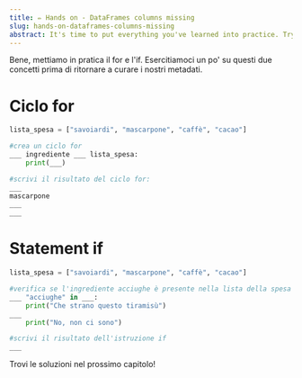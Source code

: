 ```yaml
---
title: ✏️ Hands on - DataFrames columns missing
slug: hands-on-dataframes-columns-missing
abstract: It's time to put everything you've learned into practice. Try to correctly complete this code!
---
```


Bene, mettiamo in pratica il for e l'if. Esercitiamoci un po' su questi due concetti prima di ritornare a curare i nostri metadati.


# Ciclo for
```python
lista_spesa = ["savoiardi", "mascarpone", "caffè", "cacao"]

#crea un ciclo for
___ ingrediente ___ lista_spesa:
    print(___)

#scrivi il risultato del ciclo for:
___ 
mascarpone
___ 
___ 
```

# Statement if
```python
lista_spesa = ["savoiardi", "mascarpone", "caffè", "cacao"]

#verifica se l'ingrediente acciughe è presente nella lista della spesa
___ "acciughe" in ___:
    print("Che strano questo tiramisù")
___ 
    print("No, non ci sono")

#scrivi il risultato dell'istruzione if
___
```

Trovi le soluzioni nel prossimo capitolo!